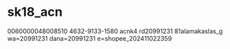 # sk18_acn
0060000048008510 4632-9133-1580 acnk4 rd20991231 81alamakaslas_g wa=20991231 dana=20991231 e=shopee_202411022359
